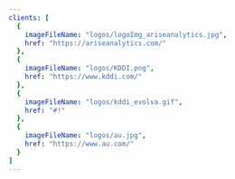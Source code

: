 ```yaml
---
clients: [
  {
    imageFileName: "logos/logoImg_ariseanalytics.jpg",
    href: "https://ariseanalytics.com/"
  },
  {
    imageFileName: "logos/KDDI.png",
    href: "https://www.kddi.com/"
  },
  {
    imageFileName: "logos/kddi_evolva.gif",
    href: "#!"
  },
  {
    imageFileName: "logos/au.jpg",
    href: "https://www.au.com/"
  }
]
---
```

